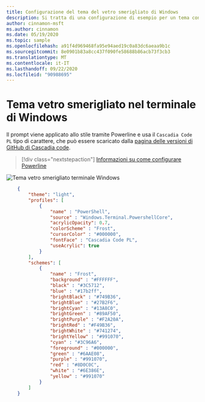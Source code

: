 ```yaml
---
title: Configurazione del tema del vetro smerigliato di Windows
description: Si tratta di una configurazione di esempio per un tema con vetro smerigliato.
author: cinnamon-msft
ms.author: cinnamon
ms.date: 05/19/2020
ms.topic: sample
ms.openlocfilehash: a91f4d969468fa95e94aed19c0a83dc6aeaa9b1c
ms.sourcegitcommit: 8e0901b83a8cc437f090fe58688b86acb73f3cb3
ms.translationtype: MT
ms.contentlocale: it-IT
ms.lasthandoff: 09/22/2020
ms.locfileid: "90988695"
---
```

# <a name="frosted-glass-theme-in-windows-terminal"></a>Tema vetro smerigliato nel terminale di Windows

Il prompt viene applicato allo stile tramite Powerline e usa il `Cascadia Code PL` tipo di carattere, che può essere scaricato dalla [pagina delle versioni di GitHub di Cascadia code](https://github.com/microsoft/cascadia-code/releases).

> [!div class="nextstepaction"]
> [Informazioni su come configurare Powerline](./../tutorials/powerline-setup.md)

![Tema vetro smerigliato terminale Windows](./../images/frosted-glass-theme.png)

```json
    {
        "theme": "light",
        "profiles": [
            {
                "name" : "PowerShell",
                "source" : "Windows.Terminal.PowershellCore",
                "acrylicOpacity": 0.7,
                "colorScheme" : "Frost",
                "cursorColor" : "#000000",
                "fontFace" : "Cascadia Code PL",
                "useAcrylic": true
            }
        ],
        "schemes": [
            {
                "name" : "Frost",
                "background" : "#FFFFFF",
                "black" : "#3C5712",
                "blue" : "#17b2ff",
                "brightBlack" : "#749B36",
                "brightBlue" : "#27B2F6",
                "brightCyan" : "#13A8C0",
                "brightGreen" : "#89AF50",
                "brightPurple" : "#F2A20A",
                "brightRed" : "#F49B36",
                "brightWhite" : "#741274",
                "brightYellow" : "#991070",
                "cyan" : "#3C96A6",
                "foreground" : "#000000",
                "green" : "#6AAE08",
                "purple" : "#991070",
                "red" : "#8D0C0C",
                "white" : "#6E386E",
                "yellow" : "#991070"
            }
        ]
    }
```
